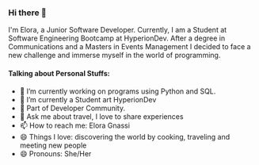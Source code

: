 ### Hi there 👋


I'm Elora, a Junior Software Developer. Currently, I am a Student at Software Engineering Bootcamp at HyperionDev. 
After a degree in Communications and a Masters in Events Management I decided to face a new challenge and immerse myself in the world of programming.

#### Talking about Personal Stuffs:

- 🔭 I’m currently working on programs using Python and SQL.
- 🌱 I’m currently a Student art HyperionDev
- 👯 Part of Developer Community.
- 💬 Ask me about travel, I love to share experiences
- 📫 How to reach me: Elora Gnassi
- 😄 Things I love: discovering the world by cooking, traveling and meeting new people 
- 😄 Pronouns: She/Her
